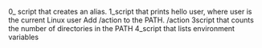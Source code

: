 0_ script that creates an alias.
1_script that prints hello user, where user is the current Linux user
Add /action to the PATH. /action
3script that counts the number of directories in the PATH
4_script that lists environment variables
